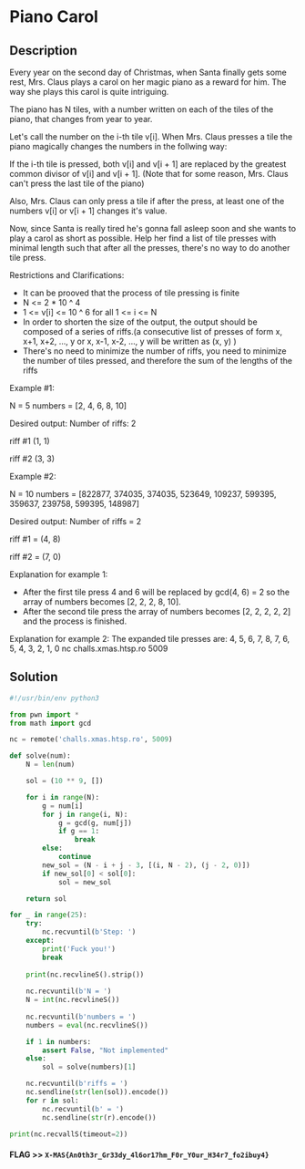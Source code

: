# Piano Carol

## Description

Every year on the second day of Christmas, when Santa finally gets some rest, Mrs. Claus plays a carol on her magic piano as a reward for him. The way she plays this carol is quite intriguing.

The piano has N tiles, with a number written on each of the tiles of the piano, that changes from year to year.

Let's call the number on the i-th tile v[i]. When Mrs. Claus presses a tile the piano magically changes the numbers in the follwing way:

If the i-th tile is pressed, both v[i] and v[i + 1] are replaced by the greatest common divisor of v[i] and v[i + 1]. (Note that for some reason, Mrs. Claus can't press the last tile of the piano)

Also, Mrs. Claus can only press a tile if after the press, at least one of the numbers v[i] or v[i + 1] changes it's value.

Now, since Santa is really tired he's gonna fall asleep soon and she wants to play a carol as short as possible. Help her find a list of tile presses with minimal length such that after all the presses, there's no way to do another tile press.

Restrictions and Clarifications:

- It can be prooved that the process of tile pressing is finite
- N <= 2 * 10 ^ 4
- 1 <= v[i] <= 10 ^ 6 for all 1 <= i <= N
- In order to shorten the size of the output, the output should be composed of a series of riffs.(a consecutive list of presses of form x, x+1, x+2, ..., y or x, x-1, x-2, ..., y will be written as (x, y) )
- There's no need to minimize the number of riffs, you need to minimize the number of tiles pressed, and therefore the sum of the lengths of the riffs

Example #1:

N = 5 numbers = [2, 4, 6, 8, 10]

Desired output: Number of riffs: 2

riff #1 (1, 1)

riff #2 (3, 3)

Example #2:

N = 10 numbers = [822877, 374035, 374035, 523649, 109237, 599395, 359637, 239758, 599395, 148987]

Desired output: Number of riffs = 2

riff #1 = (4, 8)

riff #2 = (7, 0)

Explanation for example 1:

- After the first tile press 4 and 6 will be replaced by gcd(4, 6) = 2 so the array of numbers becomes [2, 2, 2, 8, 10].
- After the second tile press the array of numbers becomes [2, 2, 2, 2, 2] and the process is finished.

Explanation for example 2: The expanded tile presses are: 4, 5, 6, 7, 8, 7, 6, 5, 4, 3, 2, 1, 0
nc challs.xmas.htsp.ro 5009

## Solution

```python
#!/usr/bin/env python3

from pwn import *
from math import gcd

nc = remote('challs.xmas.htsp.ro', 5009)

def solve(num):
    N = len(num)

    sol = (10 ** 9, [])

    for i in range(N):
        g = num[i]
        for j in range(i, N):
            g = gcd(g, num[j])
            if g == 1:
                break
        else:
            continue
        new_sol = (N - i + j - 3, [(i, N - 2), (j - 2, 0)])
        if new_sol[0] < sol[0]:
            sol = new_sol

    return sol

for _ in range(25):
    try:
        nc.recvuntil(b'Step: ')
    except:
        print('Fuck you!')
        break
    
    print(nc.recvlineS().strip())
        
    nc.recvuntil(b'N = ')
    N = int(nc.recvlineS())
    
    nc.recvuntil(b'numbers = ')
    numbers = eval(nc.recvlineS())

    if 1 in numbers:
        assert False, "Not implemented"
    else:
        sol = solve(numbers)[1]

    nc.recvuntil(b'riffs = ')
    nc.sendline(str(len(sol)).encode())
    for r in sol:
        nc.recvuntil(b' = ')
        nc.sendline(str(r).encode())

print(nc.recvallS(timeout=2))
```

#### **FLAG >>** `X-MAS{An0th3r_Gr33dy_4l6or17hm_F0r_Y0ur_H34r7_fo2ibuy4}`
